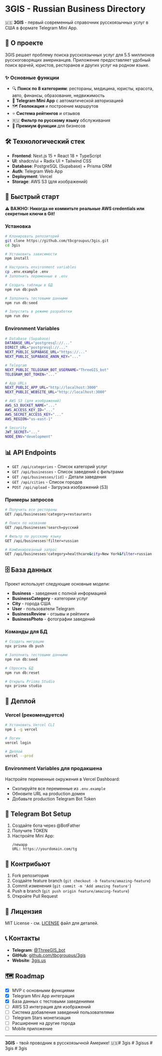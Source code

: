 # 3GIS - Russian Business Directory

🇺🇸 **3GIS** - первый современный справочник русскоязычных услуг в США в формате Telegram Mini App.

## 🚀 О проекте

3GIS решает проблему поиска русскоязычных услуг для 5.5 миллионов русскоговорящих американцев. Приложение предоставляет удобный поиск врачей, юристов, ресторанов и других услуг на родном языке.

### ✨ Основные функции

- 🔍 **Поиск по 8 категориям**: рестораны, медицина, юристы, красота, авто, финансы, образование, недвижимость
- 📱 **Telegram Mini App** с автоматической авторизацией
- 🗺️ **Геолокация** и построение маршрутов
- ⭐ **Система рейтингов** и отзывов
- 🇷🇺 **Фильтр по русскому языку** обслуживания
- 💎 **Премиум функции** для бизнесов

## 🛠 Технологический стек

- **Frontend**: Next.js 15 + React 18 + TypeScript
- **UI**: shadcn/ui + Radix UI + Tailwind CSS
- **Database**: PostgreSQL (Supabase) + Prisma ORM
- **Auth**: Telegram Web App
- **Deployment**: Vercel
- **Storage**: AWS S3 (для изображений)

## 🚀 Быстрый старт

⚠️ **ВАЖНО: Никогда не коммитьте реальные AWS credentials или секретные ключи в Git!**

### Установка

```bash
# Клонировать репозиторий
git clone https://github.com/tbcgroupus/3gis.git
cd 3gis

# Установить зависимости
npm install

# Настроить environment variables
cp .env.example .env
# Заполнить переменные в .env

# Создать таблицы в БД
npm run db:push

# Заполнить тестовыми данными
npm run db:seed

# Запустить в режиме разработки
npm run dev
```

### Environment Variables

```bash
# Database (Supabase)
DATABASE_URL="postgresql://..."
DIRECT_URL="postgresql://..."
NEXT_PUBLIC_SUPABASE_URL="https://..."
NEXT_PUBLIC_SUPABASE_ANON_KEY="..."

# Telegram
NEXT_PUBLIC_TELEGRAM_BOT_USERNAME="ThreeGIS_bot"
TELEGRAM_BOT_TOKEN="..."

# App URLs
NEXT_PUBLIC_APP_URL="http://localhost:3000"
NEXT_PUBLIC_WEBSITE_URL="http://localhost:3000"

# AWS S3 (для изображений)
AWS_S3_BUCKET_NAME="..."
AWS_ACCESS_KEY_ID="..."
AWS_SECRET_ACCESS_KEY="..."
AWS_REGION="us-east-1"

# Security
JWT_SECRET="..."
NODE_ENV="development"
```

## 📊 API Endpoints

- `GET /api/categories` - Список категорий услуг
- `GET /api/businesses` - Список заведений с фильтрами
- `GET /api/businesses/[id]` - Детали заведения
- `GET /api/cities` - Список городов
- `POST /api/upload` - Загрузка изображений (S3)

### Примеры запросов

```bash
# Получить все рестораны
GET /api/businesses?category=restaurants

# Поиск по названию
GET /api/businesses?search=русский

# Фильтр по русскому языку
GET /api/businesses?filter=russian

# Комбинированный запрос
GET /api/businesses?category=healthcare&city=New York&filter=russian
```

## 🗄 База данных

Проект использует следующие основные модели:

- **Business** - заведения с полной информацией
- **BusinessCategory** - категории услуг
- **City** - города США
- **User** - пользователи Telegram
- **BusinessReview** - отзывы и рейтинги
- **BusinessPhoto** - фотографии заведений

### Команды для БД

```bash
# Создать миграцию
npx prisma db push

# Заполнить тестовыми данными
npm run db:seed

# Сбросить БД
npm run db:reset

# Открыть Prisma Studio
npx prisma studio
```

## 🚀 Деплой

### Vercel (рекомендуется)

```bash
# Установить Vercel CLI
npm i -g vercel

# Логин
vercel login

# Деплой
vercel --prod
```

### Environment Variables для продакшена

Настройте переменные окружения в Vercel Dashboard:

- Скопируйте все переменные из `.env.example`
- Обновите URL на production домен
- Добавьте production Telegram Bot Token

## 📱 Telegram Bot Setup

1. Создайте бота через @BotFather
2. Получите TOKEN
3. Настройте Mini App:
   ```
   /newapp
   URL: https://yourdomain.com/tg
   ```

## 🤝 Контрибьют

1. Fork репозитория
2. Создайте feature branch (`git checkout -b feature/amazing-feature`)
3. Commit изменения (`git commit -m 'Add amazing feature'`)
4. Push в branch (`git push origin feature/amazing-feature`)
5. Откройте Pull Request

## 📄 Лицензия

MIT License - см. [LICENSE](LICENSE) файл для деталей.

## 📞 Контакты

- **Telegram**: [@ThreeGIS_bot](https://t.me/ThreeGIS_bot)
- **GitHub**: [github.com/tbcgroupus/3gis](https://github.com/tbcgroupus/3gis)
- **Website**: [3gis.us](https://3gis.us)

## 🗺️ Roadmap

- [x] MVP с основными функциями
- [x] Telegram Mini App интеграция
- [x] База данных с тестовыми заведениями
- [ ] AWS S3 интеграция для изображений
- [ ] Система добавления заведений пользователями
- [ ] Telegram Stars монетизация
- [ ] Расширение на другие города
- [ ] Mobile приложение

---

**3GIS** - твой проводник в русскоязычной Америке! 🇺🇸#   3 g i s  
 #   3 g i s u s  
 #   3 g i s  
 #   3 g i s  
 